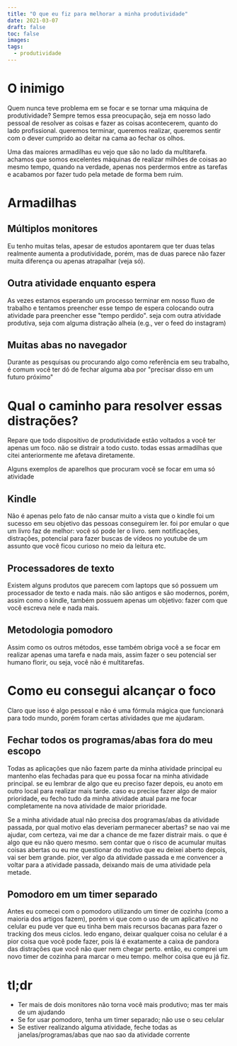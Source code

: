 ```yaml
---
title: "O que eu fiz para melhorar a minha produtividade"
date: 2021-03-07
draft: false
toc: false
images:
tags:
  - produtividade
---
```


# O inimigo

Quem nunca teve problema em se focar e se tornar uma máquina de produtividade? Sempre temos essa preocupação, seja em nosso lado pessoal de resolver as coisas e fazer as coisas acontecerem, quanto do lado profissional. queremos terminar, queremos realizar, queremos sentir com o dever cumprido ao deitar na cama ao fechar os olhos.

Uma das maiores armadilhas eu vejo que são no lado da multitarefa. achamos que somos excelentes máquinas de realizar milhões de coisas ao mesmo tempo, quando na verdade, apenas nos perdermos entre as tarefas e acabamos por fazer tudo pela metade de forma bem ruim.

# Armadilhas

## Múltiplos monitores

Eu tenho muitas telas, apesar de estudos apontarem que ter duas telas realmente aumenta a produtividade, porém, mas de duas parece não fazer muita diferença ou apenas atrapalhar (veja só).

## Outra atividade enquanto espera

As vezes estamos esperando um processo terminar em nosso fluxo de trabalho e tentamos preencher esse tempo de espera colocando outra atividade para preencher esse "tempo perdido". seja com outra atividade produtiva, seja com alguma distração alheia (e.g., ver o feed do instagram)

## Muitas abas no navegador

Durante as pesquisas ou procurando algo como referência em seu trabalho, é comum você ter dó de fechar alguma aba por "precisar disso em um futuro próximo"

# Qual o caminho para resolver essas distrações?

Repare que todo dispositivo de produtividade estão voltados a você ter apenas um foco. não se distrair a todo custo. todas essas armadilhas que citei anteriormente me afetava diretamente.

Alguns exemplos de aparelhos que procuram você se focar em uma só atividade

## Kindle

Não é apenas pelo fato de não cansar muito a vista que o kindle foi um sucesso em seu objetivo das pessoas conseguirem ler. foi por emular o que um livro faz de melhor: você só pode ler o livro. sem notificações, distrações, potencial para fazer buscas de vídeos no youtube de um assunto que você ficou curioso no meio da leitura etc.

## Processadores de texto

Existem alguns produtos que parecem com laptops que só possuem um processador de texto e nada mais. não são antigos e são modernos, porém, assim como o kindle, também possuem apenas um objetivo: fazer com que você escreva nele e nada mais.

## Metodologia pomodoro

Assim como os outros métodos, esse também obriga você a se focar em realizar apenas uma tarefa e nada mais, assim fazer o seu potencial ser humano florir, ou seja, você não é multitarefas.

# Como eu consegui alcançar o foco

Claro que isso é algo pessoal e não é uma fórmula mágica que funcionará para todo mundo, porém foram certas atividades que me ajudaram.

## Fechar todos os programas/abas fora do meu escopo

Todas as aplicações que não fazem parte da minha atividade principal eu mantenho elas fechadas para que eu possa focar na minha atividade principal. se eu lembrar de algo que eu preciso fazer depois, eu anoto em outro local para realizar mais tarde. caso eu precise fazer algo de maior prioridade, eu fecho tudo da minha atividade atual para me focar completamente na nova atividade de maior prioridade.

Se a minha atividade atual não precisa dos programas/abas da atividade passada, por qual motivo elas deveriam permanecer abertas? se nao vai me ajudar, com certeza, vai me dar a chance de me fazer distrair mais. o que é algo que eu não quero mesmo. sem contar que o risco de acumular muitas coisas abertas ou eu me questionar do motivo que eu deixei aberto depois, vai ser bem grande. pior, ver algo da atividade passada e me convencer a voltar para a atividade passada, deixando mais de uma atividade pela metade.

## Pomodoro em um timer separado

Antes eu comecei com o pomodoro utilizando um timer de cozinha (como a maioria dos artigos fazem), porém vi que com o uso de um aplicativo no celular eu pude ver que eu tinha bem mais recursos bacanas para fazer o tracking dos meus ciclos. ledo engano, deixar qualquer coisa no celular é a pior coisa que você pode fazer, pois lá é exatamente a caixa de pandora das distrações que você não quer nem chegar perto. então, eu comprei um novo timer de cozinha para marcar o meu tempo. melhor coisa que eu já fiz.

# tl;dr

- Ter mais de dois monitores não torna você mais produtivo; mas ter mais de um ajudando
- Se for usar pomodoro, tenha um timer separado; não use o seu celular
- Se estiver realizando alguma atividade, feche todas as janelas/programas/abas que nao sao da atividade corrente


